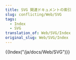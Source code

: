```yaml
---
title: SVG 関連ドキュメントの索引
slug: conflicting/Web/SVG
tags:
  - Index
  - SVG
translation_of: Web/SVG/Index
original_slug: Web/SVG/Index
---
```

{{Index("/ja/docs/Web/SVG")}}
